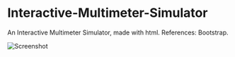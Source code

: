 # Interactive-Multimeter-Simulator
An Interactive Multimeter Simulator, made with html.
References: Bootstrap.

![Screenshot](https://i.imgur.com/Ot10fBt.png)

